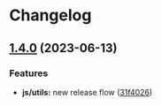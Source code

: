 # Changelog

## [1.4.0](https://github.com/applitools/eyes.sdk.javascript1/compare/js/utils-v1.3.37...js/utils@1.4.0) (2023-06-13)


### Features

* **js/utils:** new release flow ([31f4026](https://github.com/applitools/eyes.sdk.javascript1/commit/31f402687e5018c6d0fe2d846a86c8d6ca213df8))
